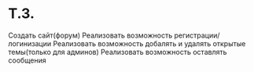 # Т.З.
Создать сайт(форум)
Реализовать возможность регистрации/логинизации
Реализовать возможность добалять и удалять открытые темы(только для админов)
Реализовать возможность оставлять сообщения

